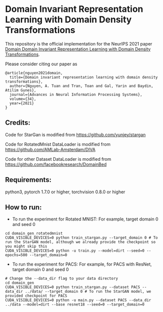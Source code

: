 # Domain Invariant Representation Learning with Domain Density Transformations

This repository is the official implementation for the NeurIPS 2021 paper [Domain Domain Invariant Representation Learning with Domain Density Transformations](https://proceedings.neurips.cc/paper/2021/hash/2a2717956118b4d223ceca17ce3865e2-Abstract.html).

Please consider citing our paper as

```
@article{nguyen2021domain,
  title={Domain invariant representation learning with domain density transformations},
  author={Nguyen, A. Tuan and Tran, Toan and Gal, Yarin and Baydin, Atilim Gunes},
  journal={Advances in Neural Information Processing Systems},
  volume={34},
  year={2021}
}
```

## Credits:

Code for StarGan is modified from https://github.com/yunjey/stargan

Code for RotatedMnist DataLoader is modified from https://github.com/AMLab-Amsterdam/DIVA

Code for other Dataset DataLoader is modified from https://github.com/facebookresearch/DomainBed

## Requirements:
python3, pytorch 1.7.0 or higher, torchvision 0.8.0 or higher

## How to run:

- To run the experiment for Rotated MNIST: For example, target domain 0 and seed 0
```RotatedMNIST
cd domain_gen_rotatedmnist
CUDA_VISIBLE_DEVICES=0 python train_stargan.py --target_domain 0 # To run the StarGAN model, although we already provide the checkpoint so you might skip this
CUDA_VISIBLE_DEVICES=0 python -u train.py --model=dirt --seed=0 --epochs=500 --target_domain=0
```


- To run the experiment for PACS: For example, for PACS with ResNet, target domain 0 and seed 0
```PACS+VLCS
# Change the --data_dir flag to your data directory
cd domain_gen
CUDA_VISIBLE_DEVICES=0 python train_stargan.py --dataset PACS --data_dir ../data/ --target_domain 0 # To run the StarGAN model, we provided checkpoint for PACS
CUDA_VISIBLE_DEVICES=0 python -u main.py --dataset PACS --data_dir ../data --model=dirt --base resnet18 --seed=0 --target_domain=0
```
